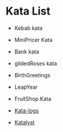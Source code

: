 # Kata List
- Kebab kata
- MiniPricer Kata
- Bank kata
- gildedRoses kata
- BirthGreetings
- LeapYear
- FruitShop Kata

- [Kata-logs](https://kata-log.rocks/)
- [Katalyst](https://katalyst.codurance.com/browse)
